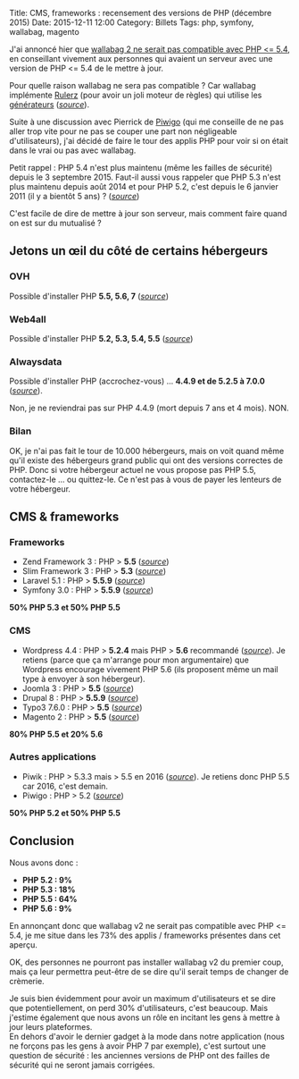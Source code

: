 Title: CMS, frameworks : recensement des versions de PHP (décembre 2015)
Date: 2015-12-11 12:00
Category: Billets
Tags: php, symfony, wallabag, magento


J'ai annoncé hier que [wallabag 2 ne serait pas compatible avec PHP <= 5.4](https://twitter.com/wallabagapp/status/674985952159338501), en conseillant vivement aux personnes qui avaient un serveur avec une version de PHP <= 5.4 de le mettre à jour.

Pour quelle raison wallabag ne sera pas compatible ? Car wallabag implémente [Rulerz](https://github.com/K-Phoen/rulerz) (pour avoir un joli moteur de règles) qui utilise les [générateurs](http://php.net/manual/fr/language.generators.syntax.php) ([*source*](https://github.com/K-Phoen/rulerz/pull/21/files#diff-b5d0ee8c97c7abd7e3fa29b9a27d1780)).

Suite à une discussion avec Pierrick de [Piwigo](http://piwigo.org) (qui me conseille de ne pas aller trop vite pour ne pas se couper une part non négligeable d'utilisateurs), j'ai décidé de faire le tour des applis PHP pour voir si on était dans le vrai ou pas avec wallabag.

Petit rappel : PHP 5.4 n'est plus maintenu (même les failles de sécurité) depuis le 3 septembre 2015.
Faut-il aussi vous rappeler que PHP 5.3 n'est plus maintenu depuis août 2014 et pour PHP 5.2, c'est depuis le 6 janvier 2011 (il y a bientôt 5 ans) ? ([*source*](http://php.net/supported-versions.php))

C'est facile de dire de mettre à jour son serveur, mais comment faire quand on est sur du mutualisé ?

## Jetons un œil du côté de certains hébergeurs

### OVH

Possible d'installer PHP **5.5, 5.6, 7** ([*source*](https://www.ovh.com/fr/hebergement-web/php.xml))

### Web4all

Possible d'installer PHP **5.2, 5.3, 5.4, 5.5** ([*source*](https://www.web4all.fr/hebergements.html))

### Alwaysdata

Possible d'installer PHP (accrochez-vous) ... **4.4.9 et de 5.2.5 à 7.0.0** ([*source*](https://twitter.com/alwaysdata/status/675249017836687360)).

Non, je ne reviendrai pas sur PHP 4.4.9 (mort depuis 7 ans et 4 mois). NON.

### Bilan

OK, je n'ai pas fait le tour de 10.000 hébergeurs, mais on voit quand même qu'il existe des hébergeurs grand public qui ont des versions correctes de PHP. Donc si votre hébergeur actuel ne vous propose pas PHP 5.5, contactez-le ... ou quittez-le. Ce n'est pas à vous de payer les lenteurs de votre hébergeur.

## CMS & frameworks

### Frameworks

* Zend Framework 3 : PHP > **5.5** ([*source*](http://framework.zend.com/blog/announcing-the-zend-framework-3-roadmap.html))
* Slim Framework 3 : PHP > **5.3** ([*source*]( http://docs.slimframework.com/start/get-started/))
* Laravel 5.1 : PHP > **5.5.9** ([*source*](http://laravel.com/docs/5.1#installation))
* Symfony 3.0 : PHP > **5.5.9** ([*source*](http://symfony.com/blog/symfony-3-0-0-beta1-released))

**50% PHP 5.3 et 50% PHP 5.5**

### CMS

* Wordpress 4.4 : PHP > **5.2.4** mais PHP > **5.6** recommandé ([*source*](https://wordpress.org/about/requirements/)). Je retiens (parce que ça m'arrange pour mon argumentaire) que Wordpress encourage vivement PHP 5.6 (ils proposent même un mail type à envoyer à son hébergeur).
* Joomla 3 : PHP > **5.5** ([*source*](https://www.joomla.org/about-joomla/technical-requirements.html))
* Drupal 8 : PHP > **5.5.9** ([*source*](https://www.drupal.org/requirements))
* Typo3 7.6.0 : PHP > **5.5** ([*source*](https://typo3.org/download/))
* Magento 2 : PHP > **5.5** ([*source*](http://devdocs.magento.com/guides/v2.0/install-gde/system-requirements.html))

**80% PHP 5.5 et 20% 5.6**

### Autres applications

* Piwik : PHP > 5.3.3 mais > 5.5 en 2016 ([*source*](http://piwik.org/docs/requirements/)). Je retiens donc PHP 5.5 car 2016, c'est demain.
* Piwigo : PHP > 5.2 ([*source*](http://fr.piwigo.org/basics/requirements))

**50% PHP 5.2 et 50% PHP 5.5**

## Conclusion

Nous avons donc :

* **PHP 5.2 : 9%**
* **PHP 5.3 : 18%**
* **PHP 5.5 : 64%**
* **PHP 5.6 : 9%**

En annonçant donc que wallabag v2 ne serait pas compatible avec PHP <= 5.4, je me situe dans les 73% des applis / frameworks présentes dans cet aperçu.

OK, des personnes ne pourront pas installer wallabag v2 du premier coup, mais ça leur permettra peut-être de se dire qu'il serait temps de changer de crèmerie.

Je suis bien évidemment pour avoir un maximum d'utilisateurs et se dire que potentiellement, on perd 30% d'utilisateurs, c'est beaucoup. Mais j'estime également que nous avons un rôle en incitant les gens à mettre à jour leurs plateformes.  
En dehors d'avoir le dernier gadget à la mode dans notre application (nous ne forçons pas les gens à avoir PHP 7 par exemple), c'est surtout une question de sécurité : les anciennes versions de PHP ont des failles de sécurité qui ne seront jamais corrigées.

